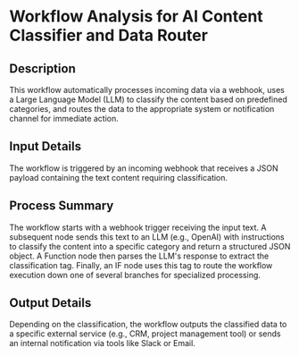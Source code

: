 # Workflow Analysis for AI Content Classifier and Data Router

## Description
This workflow automatically processes incoming data via a webhook, uses a Large Language Model (LLM) to classify the content based on predefined categories, and routes the data to the appropriate system or notification channel for immediate action.

## Input Details
The workflow is triggered by an incoming webhook that receives a JSON payload containing the text content requiring classification.

## Process Summary
The workflow starts with a webhook trigger receiving the input text. A subsequent node sends this text to an LLM (e.g., OpenAI) with instructions to classify the content into a specific category and return a structured JSON object. A Function node then parses the LLM's response to extract the classification tag. Finally, an IF node uses this tag to route the workflow execution down one of several branches for specialized processing.

## Output Details
Depending on the classification, the workflow outputs the classified data to a specific external service (e.g., CRM, project management tool) or sends an internal notification via tools like Slack or Email.
